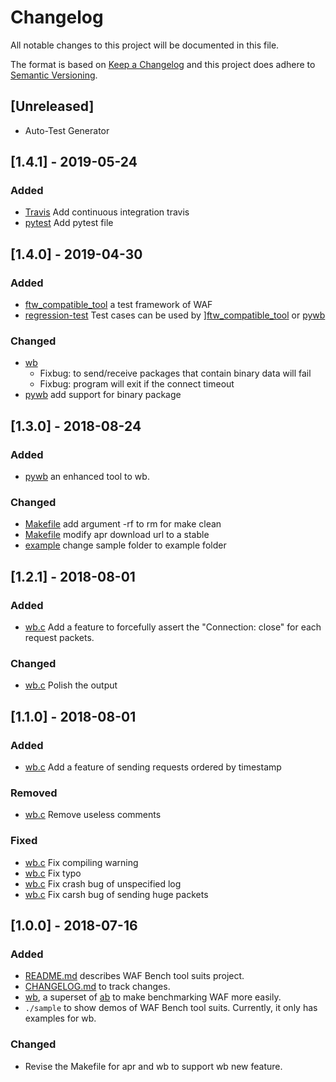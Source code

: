 # Changelog

All notable changes to this project will be documented in this file.

The format is based on [Keep a Changelog](http://keepachangelog.com/en/1.0.0/) and this project does adhere to [Semantic Versioning](http://semver.org/spec/v2.0.0.html).

## [Unreleased]
- Auto-Test Generator

## [1.4.1] - 2019-05-24
### Added
- [Travis](https://travis-ci.org/microsoft/WAFbench) Add continuous integration travis
- [pytest](./tests/) Add pytest file

## [1.4.0] - 2019-04-30
### Added
- [ftw_compatible_tool](./ftw_compatible_tool) a test framework of WAF
- [regression-test](./util/regression-test) Test cases can be used by ][ftw_compatible_tool](./ftw_compatible_tool) or [pywb](./pywb)

### Changed
- [wb](./wb/wb.c) 
    - Fixbug: to send/receive packages that contain binary data will fail
    - Fixbug: program will exit if the connect timeout
- [pywb](./pywb) add support for binary package


## [1.3.0] - 2018-08-24
### Added
- [pywb](./pywb) an enhanced tool to wb.

### Changed
- [Makefile](./wb/Makefile) add argument -rf to rm for make clean
- [Makefile](./wb/apr/Makefile) modify apr download url to a stable
- [example](./example) change sample folder to example folder


## [1.2.1] - 2018-08-01
### Added
- [wb.c](./wb/wb.c) Add a feature to forcefully assert the "Connection: close" for each request packets.

### Changed
- [wb.c](./wb/wb.c) Polish the output


## [1.1.0] - 2018-08-01
### Added
- [wb.c](./wb/wb.c) Add a feature of sending requests ordered by timestamp

### Removed
- [wb.c](./wb/wb.c) Remove useless comments

### Fixed
- [wb.c](./wb/wb.c) Fix compiling warning
- [wb.c](./wb/wb.c) Fix typo
- [wb.c](./wb/wb.c) Fix crash bug of unspecified log
- [wb.c](./wb/wb.c) Fix carsh bug of sending huge packets


## [1.0.0] - 2018-07-16
### Added
- [README.md](./README.md) describes WAF Bench tool suits project.
- [CHANGELOG.md](./CHANGELOG.md) to track changes.
- [wb](./wb/README.md), a superset of [ab](https://github.com/CloudFundoo/ApacheBench-ab) to make benchmarking WAF more easily.
- `./sample` to show demos of WAF Bench tool suits. Currently, it only has examples for wb.

### Changed
- Revise the Makefile for apr and wb to support wb new feature.
